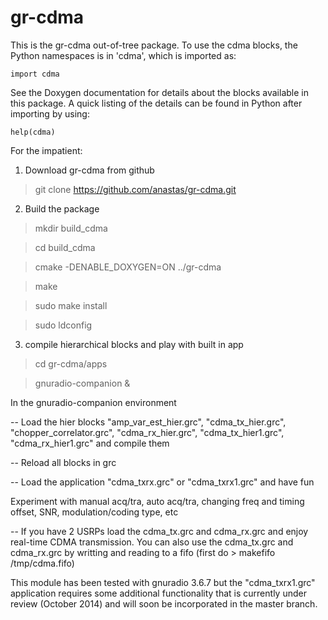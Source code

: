 gr-cdma
=======

This is the gr-cdma out-of-tree package.
To use the cdma blocks, the Python namespaces
is in 'cdma', which is imported as:

    import cdma

See the Doxygen documentation for details about the blocks available
in this package. A quick listing of the details can be found in Python
after importing by using:

    help(cdma)

For the impatient:

1) Download gr-cdma from github
> git clone https://github.com/anastas/gr-cdma.git

2) Build the package
> mkdir build_cdma

> cd build_cdma

> cmake -DENABLE_DOXYGEN=ON ../gr-cdma

> make

> sudo make install

> sudo ldconfig


3) compile hierarchical blocks and play with built in app
> cd gr-cdma/apps

> gnuradio-companion &

In the gnuradio-companion environment

-- Load the hier blocks 
"amp_var_est_hier.grc", 
"cdma_tx_hier.grc", 
"chopper_correlator.grc", 
"cdma_rx_hier.grc", 
"cdma_tx_hier1.grc", 
"cdma_rx_hier1.grc" 
and compile them

-- Reload all blocks in grc

-- Load the application "cdma_txrx.grc" or "cdma_txrx1.grc" and have fun

   Experiment with manual acq/tra, auto acq/tra, changing freq and timing offset, SNR, modulation/coding type, etc

-- If you have 2 USRPs load the cdma_tx.grc and cdma_rx.grc and enjoy real-time CDMA transmission. You can also use the cdma_tx.grc and cdma_rx.grc by writting
and reading to a fifo (first do > makefifo /tmp/cdma.fifo)

This module has been tested with gnuradio 3.6.7 but the "cdma_txrx1.grc" application requires some additional functionality that is currently under review (October 2014) and will soon be incorporated in the master branch.

